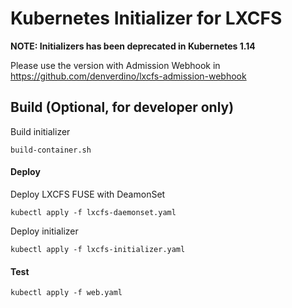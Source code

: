 # Kubernetes Initializer for LXCFS

**NOTE: Initializers has been deprecated in Kubernetes 1.14**

Please use the version with Admission Webhook in https://github.com/denverdino/lxcfs-admission-webhook

## Build (Optional, for developer only)

Build initializer

```
build-container.sh
```

#### Deploy  

Deploy LXCFS FUSE with DeamonSet

```
kubectl apply -f lxcfs-daemonset.yaml
```

Deploy initializer

```
kubectl apply -f lxcfs-initializer.yaml
```

#### Test

```
kubectl apply -f web.yaml
```

